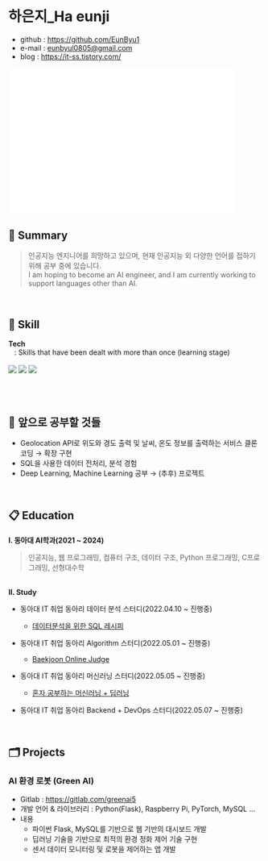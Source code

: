 # 하은지_Ha eunji
- github : https://github.com/EunByu1  
- e-mail : eunbyul0805@gmail.com  
- blog   : https://it-ss.tistory.com/

<img align="center" src="/github-metrics.svg" alt="Metrics" width="450">

## 🔭 Summary 
> 인공지능 엔지니어를 희망하고 있으며, 현재 인공지능 외 다양한 언어를 접하기 위해 공부 중에 있습니다.  
> I am hoping to become an AI engineer, and I am currently working to support languages other than AI.
<br>   

## 🌱 Skill  
<b>Tech</b>  
&nbsp;&nbsp; : Skills that have been dealt with more than once (learning stage)<br>  
<img src="https://img.shields.io/badge/Python-3776AB?style=flat-square&logo=Python&logoColor=white"/>
<img src="https://img.shields.io/badge/C-A8B9CC?style=flat-square&logo=C&logoColor=white"/>
<img src="https://img.shields.io/badge/scikit-learn-F7931E?style=flat-square&logo=scikit-learn&logoColor=white"/>

<br><br>

## 🤔 앞으로 공부할 것들 
*  Geolocation API로  위도와 경도 출력 및 날씨, 온도 정보를 출력하는 서비스 클론 코딩 → 확장 구현 
*  SQL을 사용한 데이터 전처리, 분석 경험 
*  Deep Learning, Machine Learning 공부 → (추후) 프로젝트  
<br>

## 📋 Education  
<b>Ⅰ. 동아대 AI학과(2021 ~ 2024)</b> 
> 인공지능, 웹 프로그래밍, 컴퓨터 구조, 데이터 구조, Python 프로그래밍, C프로그래밍, 선형대수학<br>  
<br>  
<b> Ⅱ. Study </b>  
  
  
- 동아대 IT 취업 동아리 데이터 분석 스터디(2022.04.10 ~ 진행중)
  - [데이터분석을 위한 SQL 레시피](https://g.co/kgs/wPVrmG)

- 동아대 IT 취업 동아리 Algorithm 스터디(2022.05.01 ~ 진행중)
  - [Baekjoon Online Judge](https://www.acmicpc.net/)

- 동아대 IT 취업 동아리 머신러닝 스터디(2022.05.05 ~ 진행중)
  - [혼자 공부하는 머신러닝 + 딥러닝](https://g.co/kgs/3XhrQP)
 
- 동아대 IT 취업 동아리 Backend + DevOps 스터디(2022.05.07 ~ 진행중)  
<br>

## 🗂️ Projects 
### AI 환경 로봇 (Green AI)  
- Gitlab : https://gitlab.com/greenai5
- 개발 언어 & 라이브러리 : Python(Flask), Raspberry Pi, PyTorch, MySQL …
- 내용 
  - 파이썬 Flask, MySQL를 기반으로 웹 기반의 대시보드 개발
  - 딥러닝 기술을 기반으로 최적의 환경 정화 제어 기술 구현
  - 센서 데이터 모니터링 및 로봇을 제어하는 앱 개발
